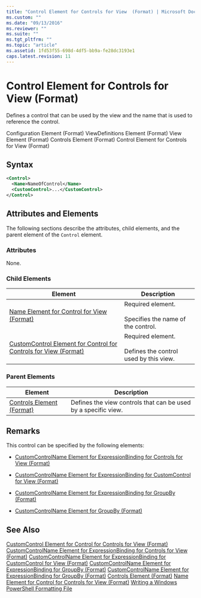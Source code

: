 ```yaml
---
title: "Control Element for Controls for View  (Format) | Microsoft Docs"
ms.custom: ""
ms.date: "09/13/2016"
ms.reviewer: ""
ms.suite: ""
ms.tgt_pltfrm: ""
ms.topic: "article"
ms.assetid: 1fd53f55-698d-4df5-bb9a-fe28dc3193e1
caps.latest.revision: 11
---
```

# Control Element for Controls for View  (Format)
Defines a control that can be used by the view and the name that is used to reference the control.

 Configuration Element (Format)
ViewDefinitions Element (Format)
View Element (Format)
Controls Element (Format)
Control Element for Controls for View (Format)

## Syntax

```xml
<Control>
  <Name>NameOfControl</Name>
  <CustomControl>...</CustomControl>
</Control>
```

## Attributes and Elements
 The following sections describe the attributes, child elements, and the parent element of the `Control` element.

### Attributes
 None.

### Child Elements

|Element|Description|
|-------------|-----------------|
|[Name Element for Control for View (Format)](./name-element-for-control-for-controls-for-view-format.md)|Required element.<br /><br /> Specifies the name of the control.|
|[CustomControl Element for Control for Controls for View (Format)](./customcontrol-element-for-control-for-controls-for-view-format.md)|Required element.<br /><br /> Defines the control used by this view.|

### Parent Elements

|Element|Description|
|-------------|-----------------|
|[Controls Element (Format)](./controls-element-for-view-format.md)|Defines the view controls that can be used by a specific view.|

## Remarks
 This control can be specified by the following elements:

-   [CustomControlName Element for ExpressionBinding for Controls for View (Format)](./customcontrolname-element-for-expressionbinding-for-controls-for-view-format.md)

-   [CustomControlName Element for ExpressionBinding for CustomControl for View (Format)](./customcontrolname-element-for-expressionbinding-for-customcontrol-for-view-format.md)

-   [CustomControlName Element for ExpressionBinding for GroupBy (Format)](./customcontrolname-element-for-expressionbinding-for-groupby-format.md)

-   [CustomControlName Element for GroupBy (Format)](./customcontrolname-element-for-groupby-format.md)

## See Also
 [CustomControl Element for Control for Controls for View (Format)](./customcontrol-element-for-control-for-controls-for-view-format.md)
 [CustomControlName Element for ExpressionBinding for Controls for View (Format)](./customcontrolname-element-for-expressionbinding-for-controls-for-view-format.md)
 [CustomControlName Element for ExpressionBinding for CustomControl for View (Format)](./customcontrolname-element-for-expressionbinding-for-customcontrol-for-view-format.md)
 [CustomControlName Element for ExpressionBinding for GroupBy (Format)](./customcontrolname-element-for-expressionbinding-for-groupby-format.md)
 [CustomControlName Element for ExpressionBinding for GroupBy (Format)](./customcontrolname-element-for-expressionbinding-for-groupby-format.md)
 [Controls Element (Format)](./controls-element-for-view-format.md)
 [Name Element for Control for Controls for View (Format)](./name-element-for-control-for-controls-for-view-format.md)
 [Writing a Windows PowerShell Formatting File](./writing-a-windows-powershell-formatting-file.md)
